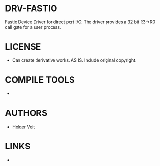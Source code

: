 DRV-FASTIO
==========

Fastio Device Driver for direct port I/O. The driver provides a 32 bit R3->R0 call gate for a user process. 


LICENSE
===============
* Can create derivative works. AS  IS. Include original copyright. 

COMPILE TOOLS
===============
* 

AUTHORS
===============
* Holger Veit

LINKS
===============
* 

